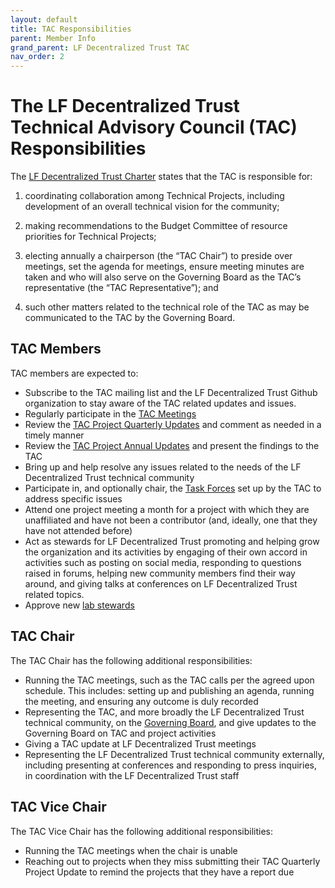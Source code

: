 ```yaml
---
layout: default
title: TAC Responsibilities
parent: Member Info
grand_parent: LF Decentralized Trust TAC
nav_order: 2
---
```

[//]: # (SPDX-License-Identifier: CC-BY-4.0)

# The LF Decentralized Trust Technical Advisory Council (TAC) Responsibilities

The [LF Decentralized Trust Charter](../governing-documents/charter.md) states that the TAC is responsible for:

1. coordinating collaboration among Technical Projects, including development of an overall technical vision for the community;

1. making recommendations to the Budget Committee of resource priorities for Technical Projects;

1. electing annually a chairperson (the “TAC Chair”) to preside over meetings, set the agenda for meetings, ensure meeting minutes are taken and who will also serve on the Governing Board as the TAC’s representative (the “TAC Representative”); and

1. such other matters related to the technical role of the TAC as may be communicated to the TAC by the Governing Board.

## TAC Members

TAC members are expected to:

* Subscribe to the TAC mailing list and the LF Decentralized Trust Github organization to stay aware of the TAC related updates and issues.
* Regularly participate in the [TAC Meetings](../meeting-minutes/index.md)
* Review the [TAC Project Quarterly Updates](../governing-documents/project-updates.md) and comment as needed in a timely manner
* Review the [TAC Project Annual Updates](../governing-documents/project-annual-review.md) and present the findings to the TAC
* Bring up and help resolve any issues related to the needs of the LF Decentralized Trust technical community
* Participate in, and optionally chair, the [Task Forces](../governing-documents/task-force.md) set up by the TAC to address specific issues
* Attend one project meeting a month for a project with which they are unaffiliated and have not been a contributor (and, ideally, one that they have not attended before)
* Act as stewards for LF Decentralized Trust promoting and helping grow the organization and its activities by engaging of their own accord in activities such as posting on social media, responding to questions raised in forums, helping new community members find their way around, and giving talks at conferences on LF Decentralized Trust related topics.
* Approve new [lab stewards](https://lf-decentralized-trust-labs.github.io/stewards.html)

## TAC Chair

The TAC Chair has the following additional responsibilities:

* Running the TAC meetings, such as the TAC calls per the agreed upon schedule. This includes: setting up and publishing an agenda, running the meeting, and ensuring any outcome is duly recorded
* Representing the TAC, and more broadly the LF Decentralized Trust technical community, on the [Governing Board](https://www.lfdecentralizedtrust.org/staff?department=governing_board), and give updates to the Governing Board on TAC and project activities
* Giving a TAC update at LF Decentralized Trust meetings
* Representing the LF Decentralized Trust technical community externally, including presenting at conferences and responding to press inquiries, in coordination with the LF Decentralized Trust staff

## TAC Vice Chair
The TAC Vice Chair has the following additional responsibilities:

* Running the TAC meetings when the chair is unable
* Reaching out to projects when they miss submitting their TAC Quarterly Project Update to remind the projects that they have a report due
